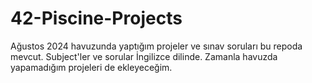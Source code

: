 # 42-Piscine-Projects
 Ağustos 2024 havuzunda yaptığım projeler ve sınav soruları bu repoda mevcut.
 Subject'ler ve sorular İngilizce dilinde.
 Zamanla havuzda yapamadığım projeleri de ekleyeceğim.
